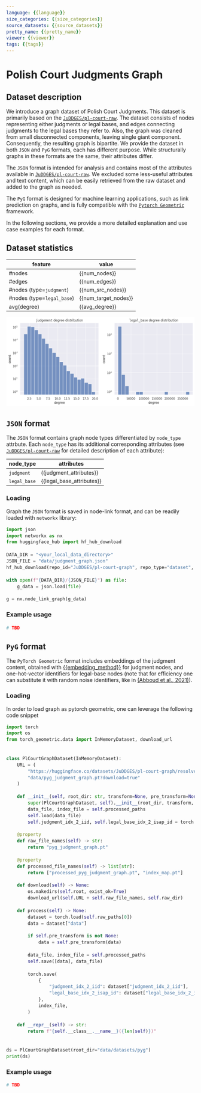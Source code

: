 ```yaml
---
language: {{language}}
size_categories: {{size_categories}}
source_datasets: {{source_datasets}}
pretty_name: {{pretty_name}}
viewer: {{viewer}}
tags: {{tags}}
---
```


# Polish Court Judgments Graph

## Dataset description
We introduce a graph dataset of Polish Court Judgments. This dataset is primarily based on the [`JuDDGES/pl-court-raw`](https://huggingface.co/datasets/JuDDGES/pl-court-raw). The dataset consists of nodes representing either judgments or legal bases, and edges connecting judgments to the legal bases they refer to. Also, the graph was cleaned from small disconnected components, leaving single giant component. Consequently, the resulting graph is bipartite. We provide the dataset in both `JSON` and `PyG` formats, each has different purpose. While structurally graphs in these formats are the same, their attributes differ.

The `JSON` format is intended for analysis and contains most of the attributes available in [`JuDDGES/pl-court-raw`](https://huggingface.co/datasets/JuDDGES/pl-court-raw). We excluded some less-useful attributes and text content, which can be easily retrieved from the raw dataset and added to the graph as needed.

The `PyG` format is designed for machine learning applications, such as link prediction on graphs, and is fully compatible with the [`Pytorch Geometric`](https://github.com/pyg-team/pytorch_geometric) framework.

In the following sections, we provide a more detailed explanation and use case examples for each format.

## Dataset statistics

| feature                    | value                |
|----------------------------|----------------------|
| #nodes                     | {{num_nodes}}        |
| #edges                     | {{num_edges}}        |
| #nodes (type=`judgment`)  | {{num_src_nodes}}    |
| #nodes (type=`legal_base`) | {{num_target_nodes}} |
| avg(degree)                | {{avg_degree}}       |


![png](assets/degree_distribution.png)



## `JSON` format

The `JSON` format contains graph node types differentiated by `node_type` attrbute. Each `node_type` has its additional corresponding attributes (see [`JuDDGES/pl-court-raw`](https://huggingface.co/datasets/JuDDGES/pl-court-raw) for detailed description of each attribute):

| node_type    | attributes                                                                                                          |
|--------------|---------------------------------------------------------------------------------------------------------------------|
| `judgment`   | {{judgment_attributes}}  |
| `legal_base` | {{legal_base_attributes}}                                                                                                |

### Loading
Graph the `JSON` format is saved in node-link format, and can be readily loaded with `networkx` library:

```python
import json
import networkx as nx
from huggingface_hub import hf_hub_download

DATA_DIR = "<your_local_data_directory>"
JSON_FILE = "data/judgment_graph.json"
hf_hub_download(repo_id="JuDDGES/pl-court-graph", repo_type="dataset", filename=JSON_FILE, local_dir=DATA_DIR)

with open(f"{DATA_DIR}/{JSON_FILE}") as file:
    g_data = json.load(file)

g = nx.node_link_graph(g_data)
```

### Example usage
```python
# TBD
```

## `PyG` format

The `PyTorch Geometric` format includes embeddings of the judgment content, obtained with [{{embedding_method}}](https://huggingface.co/{{embedding_method}}) for judgment nodes,
and one-hot-vector identifiers for legal-base nodes (note that for efficiency one can substitute it with random noise identifiers,
like in [(Abboud et al., 2021)](https://arxiv.org/abs/2010.01179)).



### Loading
In order to load graph as pytorch geometric, one can leverage the following code snippet
```python
import torch
import os
from torch_geometric.data import InMemoryDataset, download_url


class PlCourtGraphDataset(InMemoryDataset):
    URL = (
        "https://huggingface.co/datasets/JuDDGES/pl-court-graph/resolve/main/"
        "data/pyg_judgment_graph.pt?download=true"
    )

    def __init__(self, root_dir: str, transform=None, pre_transform=None):
        super(PlCourtGraphDataset, self).__init__(root_dir, transform, pre_transform)
        data_file, index_file = self.processed_paths
        self.load(data_file)
        self.judgment_idx_2_iid, self.legal_base_idx_2_isap_id = torch.load(index_file).values()

    @property
    def raw_file_names(self) -> str:
        return "pyg_judgment_graph.pt"

    @property
    def processed_file_names(self) -> list[str]:
        return ["processed_pyg_judgment_graph.pt", "index_map.pt"]

    def download(self) -> None:
        os.makedirs(self.root, exist_ok=True)
        download_url(self.URL + self.raw_file_names, self.raw_dir)

    def process(self) -> None:
        dataset = torch.load(self.raw_paths[0])
        data = dataset["data"]

        if self.pre_transform is not None:
            data = self.pre_transform(data)

        data_file, index_file = self.processed_paths
        self.save([data], data_file)

        torch.save(
            {
                "judgment_idx_2_iid": dataset["judgment_idx_2_iid"],
                "legal_base_idx_2_isap_id": dataset["legal_base_idx_2_isap_id"],
            },
            index_file,
        )

    def __repr__(self) -> str:
        return f"{self.__class__.__name__}({len(self)})"


ds = PlCourtGraphDataset(root_dir="data/datasets/pyg")
print(ds)
```

### Example usage
```python
# TBD
```

